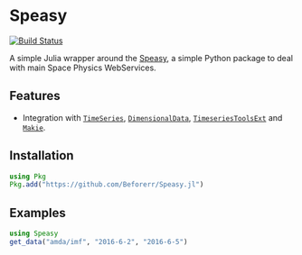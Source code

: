 # Speasy

[![Build Status](https://github.com/Beforerr/Speasy.jl/actions/workflows/CI.yml/badge.svg?branch=main)](https://github.com/Beforerr/Speasy.jl/actions/workflows/CI.yml?query=branch%3Amain)

A simple Julia wrapper around the [Speasy](https://github.com/SciQLop/speasy), a simple Python package to deal with main Space Physics WebServices.

## Features

- Integration with [`TimeSeries`](https://github.com/JuliaStats/TimeSeries.jl), [`DimensionalData`](https://github.com/rafaqz/DimensionalData.jl), [`TimeseriesToolsExt`](https://github.com/brendanjohnharris/TimeseriesTools.jl) and [`Makie`](https://github.com/MakieOrg/Makie.jl).

## Installation

```julia
using Pkg
Pkg.add("https://github.com/Beforerr/Speasy.jl")
```

## Examples

```julia
using Speasy
get_data("amda/imf", "2016-6-2", "2016-6-5")
```
